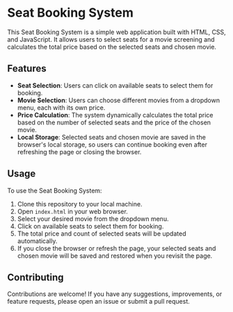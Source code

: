 # Seat Booking System

This Seat Booking System is a simple web application built with HTML, CSS, and JavaScript. It allows users to select seats for a movie screening and calculates the total price based on the selected seats and chosen movie.

## Features

- **Seat Selection**: Users can click on available seats to select them for booking.
- **Movie Selection**: Users can choose different movies from a dropdown menu, each with its own price.
- **Price Calculation**: The system dynamically calculates the total price based on the number of selected seats and the price of the chosen movie.
- **Local Storage**: Selected seats and chosen movie are saved in the browser's local storage, so users can continue booking even after refreshing the page or closing the browser.

## Usage

To use the Seat Booking System:

1. Clone this repository to your local machine.
2. Open `index.html` in your web browser.
3. Select your desired movie from the dropdown menu.
4. Click on available seats to select them for booking.
5. The total price and count of selected seats will be updated automatically.
6. If you close the browser or refresh the page, your selected seats and chosen movie will be saved and restored when you revisit the page.

## Contributing

Contributions are welcome! If you have any suggestions, improvements, or feature requests, please open an issue or submit a pull request.